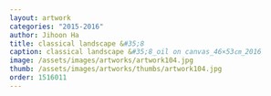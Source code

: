 ```yaml
---
layout: artwork 
categories: "2015-2016"
author: Jihoon Ha 
title: classical landscape &#35;8 
caption: classical landscape &#35;8_oil on canvas_46×53㎝_2016 
image: /assets/images/artworks/artwork104.jpg 
thumb: /assets/images/artworks/thumbs/artwork104.jpg 
order: 1516011 
---
```

